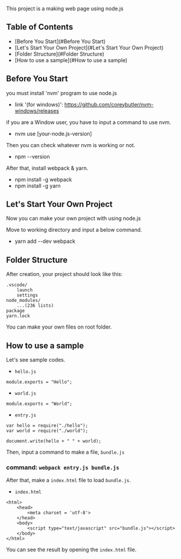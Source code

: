 This project is a making web page using node.js

## Table of Contents
- [Before You Start](#Before You Start)
- [Let's Start Your Own Project](#Let's Start Your Own Project)
- [Folder Structure](#Folder Structure)
- [How to use a sample](#How to use a sample)

## Before You Start

you must install 'nvm' program to use node.js

* link '(for windows)': https://github.com/coreybutler/nvm-windows/releases

if you are a Window user, you have to input a command to use nvm.

* nvm use [your-node.js-version]

Then you can check whatever nvm is working or not.

* npm --version

After that, install webpack & yarn.

* npm install -g webpack
* npm install -g yarn

## Let's Start Your Own Project

Now you can make your own project with using node.js

Move to working directory and input a below command.

* yarn add --dev webpack

## Folder Structure

After creation, your project should look like this:

```
.vscode/
    launch
    settings
node_modules/
    ...(236 lists)
package
yarn.lock
```

You can make your own files on root folder.

## How to use a sample

Let's see sample codes.

* `hello.js`
```
module.exports = "Hello";
```

* `world.js`
```
module.exports = "World";
```

* `entry.js`
```
var hello = require("./hello");
var world = require("./world");

document.write(hello + " " + world);
```

Then, input a command to make a file, `bundle.js`

### command: `webpack entry.js bundle.js`

After that, make a `index.html` file to load `bundle.js`.

* `index.html`
```
<html>
    <head>
        <meta charset = 'utf-8'>
    </head>
    <body>
        <script type="text/javascript" src="bundle.js"></script>
    </body>
</html>
```

You can see the result by opening the `index.html` file.
